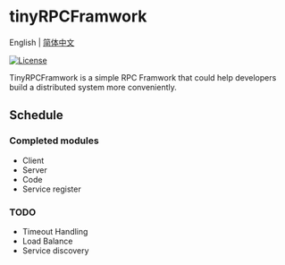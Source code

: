 # tinyRPCFramwork
English | [简体中文](README-CN.md)

[![License](https://img.shields.io/github/license/lim-yoona/tinyRPCFramwork)](LICENSE)

TinyRPCFramwork is a simple RPC Framwork that could help developers build a distributed system more conveniently.

## Schedule
### Completed modules
- Client  
- Server  
- Code  
- Service register  

### TODO
- Timeout Handling  
- Load Balance  
- Service discovery   
